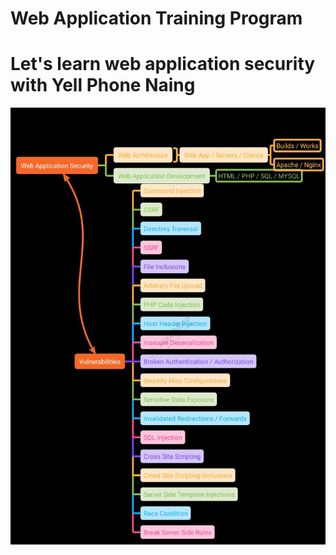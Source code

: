 # Web Application Training Program
# Let's learn web application security with Yell Phone Naing

![Web Application Training Program](https://github.com/yellphonenaing/webappsecurity/blob/main/images/roadmap_websec.jpg?raw=true)
